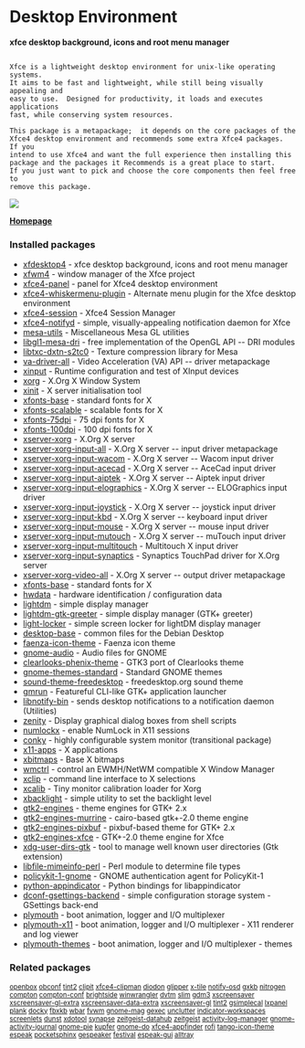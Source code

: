 # Desktop Environment

__xfce desktop background, icons and root menu manager__

```

Xfce is a lightweight desktop environment for unix-like operating systems.
It aims to be fast and lightweight, while still being visually appealing and
easy to use.  Designed for productivity, it loads and executes applications
fast, while conserving system resources.

This package is a metapackage;  it depends on the core packages of the
Xfce4 desktop environment and recommends some extra Xfce4 packages.  If you
intend to use Xfce4 and want the full experience then installing this
package and the packages it Recommends is a great place to start.
If you just want to pick and choose the core components then feel free to
remove this package.

```

![](https://screenshots.debian.net/thumbnail/xfce4/)


 **[Homepage](http://www.xfce.org/)**

### Installed packages

* [xfdesktop4](https://packages.debian.org/jessie/xfdesktop4) - xfce desktop background, icons and root menu manager
* [xfwm4](https://packages.debian.org/jessie/xfwm4) - window manager of the Xfce project
* [xfce4-panel](https://packages.debian.org/jessie/xfce4-panel) - panel for Xfce4 desktop environment
* [xfce4-whiskermenu-plugin](https://packages.debian.org/jessie/xfce4-whiskermenu-plugin) - Alternate menu plugin for the Xfce desktop environment
* [xfce4-session](https://packages.debian.org/jessie/xfce4-session) - Xfce4 Session Manager
* [xfce4-notifyd](https://packages.debian.org/jessie/xfce4-notifyd) - simple, visually-appealing notification daemon for Xfce
* [mesa-utils](https://packages.debian.org/jessie/mesa-utils) - Miscellaneous Mesa GL utilities
* [libgl1-mesa-dri](https://packages.debian.org/jessie/libgl1-mesa-dri) - free implementation of the OpenGL API -- DRI modules
* [libtxc-dxtn-s2tc0](https://packages.debian.org/jessie/libtxc-dxtn-s2tc0) - Texture compression library for Mesa
* [va-driver-all](https://packages.debian.org/jessie/va-driver-all) - Video Acceleration (VA) API -- driver metapackage
* [xinput](https://packages.debian.org/jessie/xinput) - Runtime configuration and test of XInput devices
* [xorg](https://packages.debian.org/jessie/xorg) - X.Org X Window System
* [xinit](https://packages.debian.org/jessie/xinit) - X server initialisation tool
* [xfonts-base](https://packages.debian.org/jessie/xfonts-base) - standard fonts for X
* [xfonts-scalable](https://packages.debian.org/jessie/xfonts-scalable) - scalable fonts for X
* [xfonts-75dpi](https://packages.debian.org/jessie/xfonts-75dpi) - 75 dpi fonts for X
* [xfonts-100dpi](https://packages.debian.org/jessie/xfonts-100dpi) - 100 dpi fonts for X
* [xserver-xorg](https://packages.debian.org/jessie/xserver-xorg) - X.Org X server
* [xserver-xorg-input-all](https://packages.debian.org/jessie/xserver-xorg-input-all) - X.Org X server -- input driver metapackage
* [xserver-xorg-input-wacom](https://packages.debian.org/jessie/xserver-xorg-input-wacom) - X.Org X server -- Wacom input driver
* [xserver-xorg-input-acecad](https://packages.debian.org/jessie/xserver-xorg-input-acecad) - X.Org X server -- AceCad input driver
* [xserver-xorg-input-aiptek](https://packages.debian.org/jessie/xserver-xorg-input-aiptek) - X.Org X server -- Aiptek input driver
* [xserver-xorg-input-elographics](https://packages.debian.org/jessie/xserver-xorg-input-elographics) - X.Org X server -- ELOGraphics input driver
* [xserver-xorg-input-joystick](https://packages.debian.org/jessie/xserver-xorg-input-joystick) - X.Org X server -- joystick input driver
* [xserver-xorg-input-kbd](https://packages.debian.org/jessie/xserver-xorg-input-kbd) - X.Org X server -- keyboard input driver
* [xserver-xorg-input-mouse](https://packages.debian.org/jessie/xserver-xorg-input-mouse) - X.Org X server -- mouse input driver
* [xserver-xorg-input-mutouch](https://packages.debian.org/jessie/xserver-xorg-input-mutouch) - X.Org X server -- muTouch input driver
* [xserver-xorg-input-multitouch](https://packages.debian.org/jessie/xserver-xorg-input-multitouch) - Multitouch X input driver
* [xserver-xorg-input-synaptics](https://packages.debian.org/jessie/xserver-xorg-input-synaptics) - Synaptics TouchPad driver for X.Org server
* [xserver-xorg-video-all](https://packages.debian.org/jessie/xserver-xorg-video-all) - X.Org X server -- output driver metapackage
* [xfonts-base](https://packages.debian.org/jessie/xfonts-base) - standard fonts for X
* [hwdata](https://packages.debian.org/jessie/hwdata) - hardware identification / configuration data
* [lightdm](https://packages.debian.org/jessie/lightdm) - simple display manager
* [lightdm-gtk-greeter](https://packages.debian.org/jessie/lightdm-gtk-greeter) - simple display manager (GTK+ greeter)
* [light-locker](https://packages.debian.org/jessie/light-locker) - simple screen locker for lightDM display manager
* [desktop-base](https://packages.debian.org/jessie/desktop-base) - common files for the Debian Desktop
* [faenza-icon-theme](https://packages.debian.org/jessie/faenza-icon-theme) - Faenza icon theme
* [gnome-audio](https://packages.debian.org/jessie/gnome-audio) - Audio files for GNOME
* [clearlooks-phenix-theme](https://packages.debian.org/jessie/clearlooks-phenix-theme) - GTK3 port of Clearlooks theme
* [gnome-themes-standard](https://packages.debian.org/jessie/gnome-themes-standard) - Standard GNOME themes
* [sound-theme-freedesktop](https://packages.debian.org/jessie/sound-theme-freedesktop) - freedesktop.org sound theme
* [gmrun](https://packages.debian.org/jessie/gmrun) - Featureful CLI-like GTK+ application launcher
* [libnotify-bin](https://packages.debian.org/jessie/libnotify-bin) - sends desktop notifications to a notification daemon (Utilities)
* [zenity](https://packages.debian.org/jessie/zenity) - Display graphical dialog boxes from shell scripts
* [numlockx](https://packages.debian.org/jessie/numlockx) - enable NumLock in X11 sessions
* [conky](https://packages.debian.org/jessie/conky) - highly configurable system monitor (transitional package)
* [x11-apps](https://packages.debian.org/jessie/x11-apps) - X applications
* [xbitmaps](https://packages.debian.org/jessie/xbitmaps) - Base X bitmaps
* [wmctrl](https://packages.debian.org/jessie/wmctrl) - control an EWMH/NetWM compatible X Window Manager
* [xclip](https://packages.debian.org/jessie/xclip) - command line interface to X selections
* [xcalib](https://packages.debian.org/jessie/xcalib) - Tiny monitor calibration loader for Xorg
* [xbacklight](https://packages.debian.org/jessie/xbacklight) - simple utility to set the backlight level
* [gtk2-engines](https://packages.debian.org/jessie/gtk2-engines) - theme engines for GTK+ 2.x
* [gtk2-engines-murrine](https://packages.debian.org/jessie/gtk2-engines-murrine) - cairo-based gtk+-2.0 theme engine
* [gtk2-engines-pixbuf](https://packages.debian.org/jessie/gtk2-engines-pixbuf) - pixbuf-based theme for GTK+ 2.x
* [gtk2-engines-xfce](https://packages.debian.org/jessie/gtk2-engines-xfce) - GTK+-2.0 theme engine for Xfce
* [xdg-user-dirs-gtk](https://packages.debian.org/jessie/xdg-user-dirs-gtk) - tool to manage well known user directories (Gtk extension)
* [libfile-mimeinfo-perl](https://packages.debian.org/jessie/libfile-mimeinfo-perl) - Perl module to determine file types
* [policykit-1-gnome](https://packages.debian.org/jessie/policykit-1-gnome) - GNOME authentication agent for PolicyKit-1
* [python-appindicator](https://packages.debian.org/jessie/python-appindicator) - Python bindings for libappindicator
* [dconf-gsettings-backend](https://packages.debian.org/jessie/dconf-gsettings-backend) - simple configuration storage system - GSettings back-end
* [plymouth](https://packages.debian.org/jessie/plymouth) - boot animation, logger and I/O multiplexer
* [plymouth-x11](https://packages.debian.org/jessie/plymouth-x11) - boot animation, logger and I/O multiplexer - X11 renderer and log viewer
* [plymouth-themes](https://packages.debian.org/jessie/plymouth-themes) - boot animation, logger and I/O multiplexer - themes

### Related packages

<sub> [openbox](https://packages.debian.org/jessie/openbox) [obconf](https://packages.debian.org/jessie/obconf) [tint2](https://packages.debian.org/jessie/tint2) [clipit](https://packages.debian.org/jessie/clipit) [xfce4-clipman](https://packages.debian.org/jessie/xfce4-clipman) [diodon](https://packages.debian.org/jessie/diodon) [glipper](https://packages.debian.org/jessie/glipper) [x-tile](https://packages.debian.org/jessie/x-tile) [notify-osd](https://packages.debian.org/jessie/notify-osd) [gxkb](https://packages.debian.org/jessie/gxkb) [nitrogen](https://packages.debian.org/jessie/nitrogen) [compton](https://packages.debian.org/jessie/compton) [compton-conf](https://packages.debian.org/jessie/compton-conf) [brightside](https://packages.debian.org/jessie/brightside) [winwrangler](https://packages.debian.org/jessie/winwrangler) [dvtm](https://packages.debian.org/jessie/dvtm) [slim](https://packages.debian.org/jessie/slim) [gdm3](https://packages.debian.org/jessie/gdm3) [xscreensaver](https://packages.debian.org/jessie/xscreensaver) [xscreensaver-gl-extra](https://packages.debian.org/jessie/xscreensaver-gl-extra) [xscreensaver-data-extra](https://packages.debian.org/jessie/xscreensaver-data-extra) [xscreensaver-gl](https://packages.debian.org/jessie/xscreensaver-gl) [tint2](https://packages.debian.org/jessie/tint2) [gsimplecal](https://packages.debian.org/jessie/gsimplecal) [lxpanel](https://packages.debian.org/jessie/lxpanel) [plank](https://packages.debian.org/jessie/plank) [docky](https://packages.debian.org/jessie/docky) [fbxkb](https://packages.debian.org/jessie/fbxkb) [wbar](https://packages.debian.org/jessie/wbar) [fvwm](https://packages.debian.org/jessie/fvwm) [gnome-mag](https://packages.debian.org/jessie/gnome-mag) [gexec](https://packages.debian.org/jessie/gexec) [unclutter](https://packages.debian.org/jessie/unclutter) [indicator-workspaces](https://packages.debian.org/jessie/indicator-workspaces) [screenlets](https://packages.debian.org/jessie/screenlets) [dunst](https://packages.debian.org/jessie/dunst) [xdotool](https://packages.debian.org/jessie/xdotool) [synapse](https://packages.debian.org/jessie/synapse) [zeitgeist-datahub](https://packages.debian.org/jessie/zeitgeist-datahub) [zeitgeist](https://packages.debian.org/jessie/zeitgeist) [activity-log-manager](https://packages.debian.org/jessie/activity-log-manager) [gnome-activity-journal](https://packages.debian.org/jessie/gnome-activity-journal) [gnome-pie](https://packages.debian.org/jessie/gnome-pie) [kupfer](https://packages.debian.org/jessie/kupfer) [gnome-do](https://packages.debian.org/jessie/gnome-do) [xfce4-appfinder](https://packages.debian.org/jessie/xfce4-appfinder) [rofi](https://packages.debian.org/jessie/rofi) [tango-icon-theme](https://packages.debian.org/jessie/tango-icon-theme) [espeak](https://packages.debian.org/jessie/espeak) [pocketsphinx](https://packages.debian.org/jessie/pocketsphinx) [gespeaker](https://packages.debian.org/jessie/gespeaker) [festival](https://packages.debian.org/jessie/festival) [espeak-gui](https://packages.debian.org/jessie/espeak-gui) [alltray](https://packages.debian.org/jessie/alltray)  </sub>
